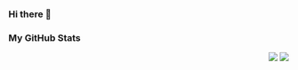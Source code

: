 ### Hi there 👋

<!--
**1056917561/1056917561** is a ✨ _special_ ✨ repository because its `README.md` (this file) appears on your GitHub profile.

Here are some ideas to get you started:

- 🔭 I’m currently working on ...
- 🌱 I’m currently learning ...
- 👯 I’m looking to collaborate on ...
- 🤔 I’m looking for help with ...
- 💬 Ask me about ...
- 📫 How to reach me: ...
- 😄 Pronouns: ...
- ⚡ Fun fact: ...
-->
<!--主题色，官网目前支持的主题色有 dark, radical, merko, gruvbox, tokyonight, onedark, cobalt, synthwave, highcontrast, dracula -->

### My GitHub Stats
<div align="right">
  <img src="https://github-readme-stats.vercel.app/api/top-langs/?username=1056917561&layout=compact&langs_count=6&text_color=000&icon_color=fff&theme=graywhite" />
  <img src="https://github-readme-stats.vercel.app/api?username=1056917561&show_icons=true&theme=dracula" /> 
</div>
